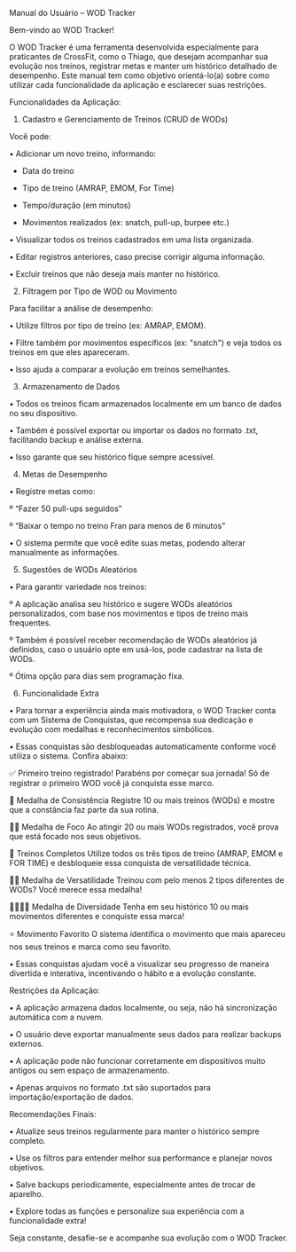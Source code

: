 Manual do Usuário – WOD Tracker



Bem-vindo ao WOD Tracker!

O WOD Tracker é uma ferramenta desenvolvida especialmente para praticantes de CrossFit, como o Thiago, que desejam acompanhar sua evolução nos treinos, registrar metas e manter um histórico detalhado de desempenho. Este manual tem como objetivo orientá-lo(a) sobre como utilizar cada funcionalidade da aplicação e esclarecer suas restrições.


Funcionalidades da Aplicação:



1. Cadastro e Gerenciamento de Treinos (CRUD de WODs)

Você pode:

• Adicionar um novo treino, informando:

- Data do treino

- Tipo de treino (AMRAP, EMOM, For Time)

- Tempo/duração (em minutos)

- Movimentos realizados (ex: snatch, pull-up, burpee etc.)

• Visualizar todos os treinos cadastrados em uma lista organizada.

• Editar registros anteriores, caso precise corrigir alguma informação.

• Excluir treinos que não deseja mais manter no histórico.



2. Filtragem por Tipo de WOD ou Movimento

Para facilitar a análise de desempenho:

• Utilize filtros por tipo de treino (ex: AMRAP, EMOM).

• Filtre também por movimentos específicos (ex: "snatch") e veja todos os treinos em que eles apareceram.

• Isso ajuda a comparar a evolução em treinos semelhantes.



3. Armazenamento de Dados

• Todos os treinos ficam armazenados localmente em um banco de dados no seu dispositivo.

• Também é possível exportar ou importar os dados no formato .txt, facilitando backup e análise externa.

• Isso garante que seu histórico fique sempre acessível.



4. Metas de Desempenho

• Registre metas como:

 º “Fazer 50 pull-ups seguidos”

 º “Baixar o tempo no treino Fran para menos de 6 minutos”

• O sistema permite que você edite suas metas, podendo alterar manualmente as informações.


5. Sugestões de WODs Aleatórios

• Para garantir variedade nos treinos:

 º A aplicação analisa seu histórico e sugere WODs aleatórios personalizados, com base nos movimentos e tipos de treino mais frequentes.

 º Também é possível receber recomendação de WODs aleatórios já definidos, caso o usuário opte em usá-los, pode cadastrar na lista de WODs.

 º Ótima opção para dias sem programação fixa.



6. Funcionalidade Extra

• Para tornar a experiência ainda mais motivadora, o WOD Tracker conta com um Sistema de Conquistas, que recompensa sua dedicação e evolução com medalhas e reconhecimentos simbólicos.

• Essas conquistas são desbloqueadas automaticamente conforme você utiliza o sistema. Confira abaixo:

✅ Primeiro treino registrado!
Parabéns por começar sua jornada! Só de registrar o primeiro WOD você já conquista esse marco.

🏅 Medalha de Consistência
Registre 10 ou mais treinos (WODs) e mostre que a constância faz parte da sua rotina.

🏅🏅 Medalha de Foco
Ao atingir 20 ou mais WODs registrados, você prova que está focado nos seus objetivos.

🧠 Treinos Completos
Utilize todos os três tipos de treino (AMRAP, EMOM e FOR TIME) e desbloqueie essa conquista de versatilidade técnica.

🤸‍♂ Medalha de Versatilidade
Treinou com pelo menos 2 tipos diferentes de WODs? Você merece essa medalha!

🤸‍♀🤸‍♀ Medalha de Diversidade
Tenha em seu histórico 10 ou mais movimentos diferentes e conquiste essa marca!

⭐ Movimento Favorito
O sistema identifica o movimento que mais apareceu nos seus treinos e marca como seu favorito.


• Essas conquistas ajudam você a visualizar seu progresso de maneira divertida e interativa, incentivando o hábito e a evolução constante.


Restrições da Aplicação:

• A aplicação armazena dados localmente, ou seja, não há sincronização automática com a nuvem.

• O usuário deve exportar manualmente seus dados para realizar backups externos.

• A aplicação pode não funcionar corretamente em dispositivos muito antigos ou sem espaço de armazenamento.

• Apenas arquivos no formato .txt são suportados para importação/exportação de dados.


Recomendações Finais:

• Atualize seus treinos regularmente para manter o histórico sempre completo.

• Use os filtros para entender melhor sua performance e planejar novos objetivos.

• Salve backups periodicamente, especialmente antes de trocar de aparelho.

• Explore todas as funções e personalize sua experiência com a funcionalidade extra!


Seja constante, desafie-se e acompanhe sua evolução com o WOD Tracker.
